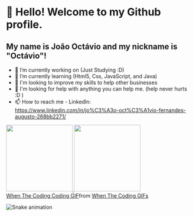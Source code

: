 # 👋 Hello! Welcome to my Github profile.
## My name is João Octávio and my nickname is "Octávio"!

- 🔭 I’m currently working on (Just Studying :D)
- 🌱 I’m currently learning (Html5, Css, JavaScript, and Java)
- 👯 I'm looking to improve my skills to help other businesses
- 🤔 I'm looking for help with anything you can help me. (help never hurts :D )
- 📫 How to reach me - LinkedIn: https://www.linkedin.com/in/jo%C3%A3o-oct%C3%A1vio-fernandes-augusto-268bb2271/

<div>
<a href="https://github.com/seu-usuário-aqui">
<img loading="lazy" height="180em" src="https://github-readme-stats.vercel.app/api/top-langs/?username=octferndev&layout=compact&langs_count=7&theme=dracula"/>
<img loading="lazy" height="180em" src="https://github-readme-stats.vercel.app/api?username=octferndev&show_icons=true&theme=dracula&include_all_commits=true&count_private=true"/>
</div>
  
<div class="tenor-gif-embed" data-postid="21749595" data-share-method="host" data-aspect-ratio="1.06667" data-width="100%"><a href="https://tenor.com/view/when-the-coding-when-the-coding-when-the-coding-is-when-the-meme-gif-21749595">When The Coding Coding GIF</a>from <a href="https://tenor.com/search/when+the+coding-gifs">When The Coding GIFs</a></div> <script type="text/javascript" async src="https://tenor.com/embed.js"></script>
  
![Snake animation](https://github.com/octferndev/octferndev/blob/output/github-contribution-grid-snake.svg)
